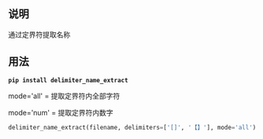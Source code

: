 ## 说明
通过定界符提取名称

## 用法

**`pip install delimiter_name_extract`**

mode='all' = 提取定界符内全部字符

mode='num' = 提取定界符内数字

```python
delimiter_name_extract(filename, delimiters=['[]', '【】'], mode='all'):
```
